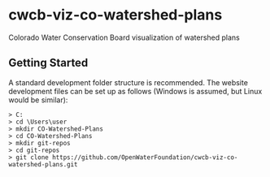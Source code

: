 # cwcb-viz-co-watershed-plans

Colorado Water Conservation Board visualization of watershed plans

## Getting Started

A standard development folder structure is recommended. The website development files can be set up as follows (Windows is assumed, but Linux would be similar):

```
> C:
> cd \Users\user
> mkdir CO-Watershed-Plans
> cd CO-Watershed-Plans
> mkdir git-repos
> cd git-repos
> git clone https://github.com/OpenWaterFoundation/cwcb-viz-co-watershed-plans.git
```